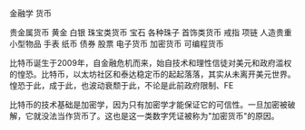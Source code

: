 金融学 货币 

贵金属货币 黄金 白银
珠宝类货币 宝石  各种珠子
首饰类货币 戒指 项链
人造贵重小型物品  手表
纸币 债券 股票
电子货币 加密货币  可编程货币

比特币诞生于2009年，自金融危机而来，始自技术和理性信徒对美元和政府滥权的惶恐。比特币，以太坊社区和泰达稳定币的起起落落，其实从未离开美元世界。惶恐于此，成于此，也波动衰颓于此，不论是此前政府限制、FE





比特币的技术基础是加密学，因为只有加密学才能保证它的可信性。一旦加密被破解，它就没法当作货币了。这也是这一类数字凭证被称为"加密货币"的原因。

